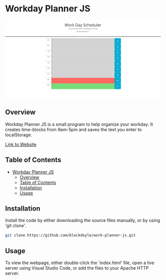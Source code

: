 # Workday Planner JS

![Overview Image](./overview-sc.png)

## Overview

Workday Planner JS is a small program to help organize your workday. It creates time-blocks from 9am-5pm and saves the text you enter to localStorage.

[Link to Website](https://blockdoyle.github.io/work-planner-js/)

## Table of Contents

- [Workday Planner JS](#workday-planner-js)
  - [Overview](#overview)
  - [Table of Contents](#table-of-contents)
  - [Installation](#installation)
  - [Usage](#usage)

## Installation

Install the code by either downloading the source files manually, or by using 'git clone'.

```bash
git clone https://github.com/blockdoyle/work-planner-js.git
```

## Usage
To view the webpage, either double-click the 'index.html' file, open a live server using Visual Studio Code, or add the files to your Apache HTTP server.